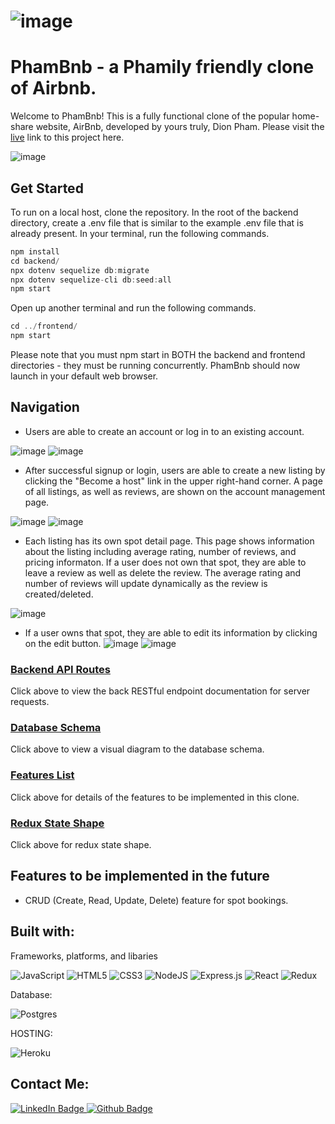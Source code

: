 # ![image](https://user-images.githubusercontent.com/68131808/197428685-6a21649f-c0a6-42b8-8b07-cb23fd29d72d.png)
# PhamBnb - a Phamily friendly clone of Airbnb.

Welcome to PhamBnb! This is a fully functional clone of the popular home-share website, AirBnb, developed by yours truly, Dion Pham. Please visit the [live](http://pham-bnb310.herokuapp.com/) link to this project here.

![image](https://user-images.githubusercontent.com/68131808/197274775-2e085b18-44da-456f-bf2b-7e69e464742c.png)

## Get Started
To run on a local host, clone the repository. In the root of the backend directory, create a .env file that is similar to the example .env file that is already present. In your terminal, run the following commands. 
``` js
npm install
cd backend/ 
npx dotenv sequelize db:migrate
npx dotenv sequelize-cli db:seed:all
npm start
```
Open up another terminal and run the following commands. 

``` js
cd ../frontend/
npm start
```

Please note that you must npm start in BOTH the backend and frontend directories - they must be running concurrently. 
PhamBnb should now launch in your default web browser. 

## Navigation
* Users are able to create an account or log in to an existing account. 

![image](https://user-images.githubusercontent.com/68131808/197426611-45acc985-8deb-4cf6-9dac-56155e54df7a.png)
![image](https://user-images.githubusercontent.com/68131808/197426627-747dfa30-3e9d-4f32-9604-96f74f5b6222.png)


* After successful signup or login, users are able to create a new listing by clicking the "Become a host" link in the upper right-hand corner. A page of all listings, as well as reviews, are shown on the account management page. 

![image](https://user-images.githubusercontent.com/68131808/197427605-197c9e79-7072-42f1-9d50-941dcdceb155.png)
![image](https://user-images.githubusercontent.com/68131808/197426530-029cd11f-46f7-46fb-966d-68cd4cbf4b06.png)

* Each listing has its own spot detail page. This page shows information about the listing including average rating, number of reviews, and pricing informaton. If a user does not own that spot, they are able to leave a review as well as delete the review. The average rating and number of reviews will update dynamically as the review is created/deleted. 

![image](https://user-images.githubusercontent.com/68131808/197428898-22da5e95-4bcc-49dc-a114-356dd70bc307.png)

* If a user owns that spot, they are able to edit its information by clicking on the edit button. 
![image](https://user-images.githubusercontent.com/68131808/197427054-1335bff3-bab6-4853-8094-972cf6d768d1.png)
![image](https://user-images.githubusercontent.com/68131808/197427088-a8afda42-bd70-457e-bb59-4f7918e52caf.png)


### [Backend API Routes ](https://github.com/dion-pham/airbnb-project/wiki/Backend-API-Routes---Database-Schema)
Click above to view the back RESTful endpoint documentation for server requests.

### [Database Schema](https://github.com/dion-pham/airbnb-project/wiki/Database-Schema)
Click above to view a visual diagram to the database schema.

### [Features List](https://github.com/dion-pham/airbnb-project/wiki/Features-List)
Click above for details of the features to be implemented in this clone.

### [Redux State Shape](https://github.com/dion-pham/airbnb-project/wiki/Redux-State-Shape)
Click above for redux state shape.

## Features to be implemented in the future
* CRUD (Create, Read, Update, Delete) feature for spot bookings. 

## Built with: 

Frameworks, platforms, and libaries

![JavaScript](https://img.shields.io/badge/javascript-%23323330.svg?style=for-the-badge&logo=javascript&logoColor=%23F7DF1E)
![HTML5](https://img.shields.io/badge/html5-%23E34F26.svg?style=for-the-badge&logo=html5&logoColor=white)
![CSS3](https://img.shields.io/badge/css3-%231572B6.svg?style=for-the-badge&logo=css3&logoColor=white)
![NodeJS](https://img.shields.io/badge/node.js-6DA55F?style=for-the-badge&logo=node.js&logoColor=white)
![Express.js](https://img.shields.io/badge/express.js-%23404d59.svg?style=for-the-badge&logo=express&logoColor=%2361DAFB)
![React](https://img.shields.io/badge/react-%2320232a.svg?style=for-the-badge&logo=react&logoColor=%2361DAFB)
![Redux](https://img.shields.io/badge/redux-%23593d88.svg?style=for-the-badge&logo=redux&logoColor=white)

Database:

![Postgres](https://img.shields.io/badge/postgres-%23316192.svg?style=for-the-badge&logo=postgresql&logoColor=white)

HOSTING:

![Heroku](https://img.shields.io/badge/heroku-%23430098.svg?style=for-the-badge&logo=heroku&logoColor=white)

## Contact Me: 
<div id="badges">
  <a href="https://www.linkedin.com/in/dinhan-dion-pham-9b4ab0152/">
    <img src="https://img.shields.io/badge/LinkedIn-blue?style=for-the-badge&logo=linkedin&logoColor=white" alt="LinkedIn Badge"/>
  </a>
  <a href="https://github.com/dion-pham">
    <img src="https://img.shields.io/badge/github-%23121011.svg?style=for-the-badge&logo=github&logoColor=white" alt="Github Badge"/>
  </a>
</div>
